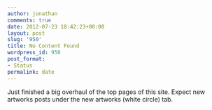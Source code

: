 ```yaml
---
author: jonathan
comments: true
date: 2012-07-23 18:42:23+00:00
layout: post
slug: '950'
title: No Content Found
wordpress_id: 950
post_format:
- Status
permalink: date
---
```


Just finished a big overhaul of the top pages of this site.  Expect new artworks posts under the new artworks (white circle) tab.



